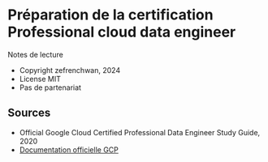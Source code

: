 # Préparation de la certification Professional cloud data engineer 

Notes de lecture 


* Copyright zefrenchwan, 2024
* License MIT 
* Pas de partenariat

## Sources

* Official Google Cloud Certified Professional Data Engineer Study Guide, 2020
* [Documentation officielle GCP](https://cloud.google.com/storage/docs/introduction?hl=fr)